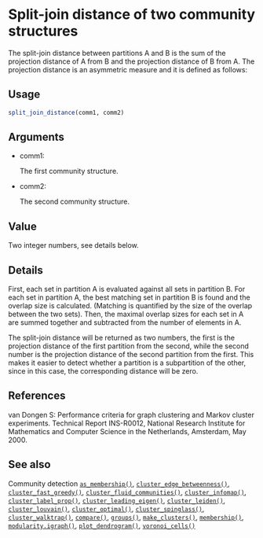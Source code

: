# Split-join distance of two community structures

The split-join distance between partitions A and B is the sum of the
projection distance of A from B and the projection distance of B from A.
The projection distance is an asymmetric measure and it is defined as
follows:

## Usage

``` r
split_join_distance(comm1, comm2)
```

## Arguments

- comm1:

  The first community structure.

- comm2:

  The second community structure.

## Value

Two integer numbers, see details below.

## Details

First, each set in partition A is evaluated against all sets in
partition B. For each set in partition A, the best matching set in
partition B is found and the overlap size is calculated. (Matching is
quantified by the size of the overlap between the two sets). Then, the
maximal overlap sizes for each set in A are summed together and
subtracted from the number of elements in A.

The split-join distance will be returned as two numbers, the first is
the projection distance of the first partition from the second, while
the second number is the projection distance of the second partition
from the first. This makes it easier to detect whether a partition is a
subpartition of the other, since in this case, the corresponding
distance will be zero.

## References

van Dongen S: Performance criteria for graph clustering and Markov
cluster experiments. Technical Report INS-R0012, National Research
Institute for Mathematics and Computer Science in the Netherlands,
Amsterdam, May 2000.

## See also

Community detection
[`as_membership()`](https://r.igraph.org/reference/as_membership.md),
[`cluster_edge_betweenness()`](https://r.igraph.org/reference/cluster_edge_betweenness.md),
[`cluster_fast_greedy()`](https://r.igraph.org/reference/cluster_fast_greedy.md),
[`cluster_fluid_communities()`](https://r.igraph.org/reference/cluster_fluid_communities.md),
[`cluster_infomap()`](https://r.igraph.org/reference/cluster_infomap.md),
[`cluster_label_prop()`](https://r.igraph.org/reference/cluster_label_prop.md),
[`cluster_leading_eigen()`](https://r.igraph.org/reference/cluster_leading_eigen.md),
[`cluster_leiden()`](https://r.igraph.org/reference/cluster_leiden.md),
[`cluster_louvain()`](https://r.igraph.org/reference/cluster_louvain.md),
[`cluster_optimal()`](https://r.igraph.org/reference/cluster_optimal.md),
[`cluster_spinglass()`](https://r.igraph.org/reference/cluster_spinglass.md),
[`cluster_walktrap()`](https://r.igraph.org/reference/cluster_walktrap.md),
[`compare()`](https://r.igraph.org/reference/compare.md),
[`groups()`](https://r.igraph.org/reference/groups.md),
[`make_clusters()`](https://r.igraph.org/reference/make_clusters.md),
[`membership()`](https://r.igraph.org/reference/communities.md),
[`modularity.igraph()`](https://r.igraph.org/reference/modularity.igraph.md),
[`plot_dendrogram()`](https://r.igraph.org/reference/plot_dendrogram.communities.md),
[`voronoi_cells()`](https://r.igraph.org/reference/voronoi_cells.md)
